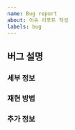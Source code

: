 ```yaml
---
name: Bug report
about: 이슈 리포트 작성
labels: bug
---
```


## 버그 설명

<!-- 이슈 내용을 여기에 작성하세요. -->

### 세부 정보

<!-- 예상되는 동작을 설명하세요. -->

### 재현 방법

<!-- 재현 가능한 단계를 기술하세요. -->

### 추가 정보

<!-- 추가적인 정보나 스크린샷 등을 첨부하세요. -->
